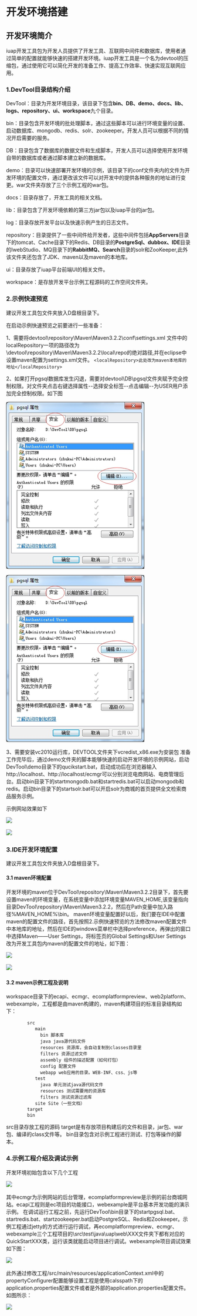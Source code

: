 # 开发环境搭建


## 开发环境简介 ##

iuap开发工具包为开发人员提供了开发工具、互联网中间件和数据库，使用者通过简单的配置就能够快速的搭建开发环境。iuap开发工具是一个名为devtool的压缩包，通过使用它可以简化开发的准备工作、提高工作效率、快速实现互联网应用。

### 1.DevTool目录结构介绍 ###

DevTool：目录为开发环境目录，该目录下包含**bin、DB、demo、docs、lib、logs、repository、ui、workspace**九个目录。

bin：目录包含开发环境的批处理脚本，通过这些脚本可以进行环境变量的设置、启动数据库、mongodb、redis、solr、zookeeper。开发人员可以根据不同的情况开启需要的服务。

DB：目录包含了数据库的数据文件和生成脚本，开发人员可以选择使用开发环境自带的数据库或者通过脚本建立新的数据库。

demo：目录可以快速部署开发环境的示例，该目录下的conf文件夹内的文件为开发环境的配置文件，通过更改该文件可以对开发中的提供各种服务的地址进行变更。war文件夹存放了三个示例工程的war包。

docs：目录存放了，开发工具的相关文档。

lib：目录包含了开发环境依赖的第三方jar包以及iuap平台的jar包。

log：目录存放开发平台以及快速示例产生的日志文件。

repository：目录提供了一些中间件给开发者，这些中间件包括**AppServers**目录下的tomcat、Cache目录下的Redis、DB目录的**PostgreSql、dubbox、IDE**目录的IwebStudio、MQ目录下的**RabbitMQ、Search**目录的solr和ZooKeeper,此外该文件夹还包含了JDK、maven以及maven的本地库。

ui：目录存放了iuap平台前端UI的相关文件。

workspace：是存放开发平台示例工程源码的工作空间文件夹。

### 2.示例快速预览 ###

建议开发工具包文件夹放入D盘根目录下。

在启动示例快速预览之前要进行一些准备：

1、需要将devtool\repository\Maven\Maven3.2.2\conf\settings.xml 文件中的localRepository一项的路径改为\devtool\repository\Maven\Maven3.2.2\local\repo的绝对路径,并在eclipse中设置maven配置为settings.xml文件。 `<localRepository>此处改为maven本地库的地址</localRepository>`  

2、如果打开pgsql数据库发生闪退，需要对devtool\DB\pgsql文件夹赋予完全控制权限。对文件夹点击右键选择属性--选择安全标签--点击编辑--为USER用户添加完全控制权限。如下图  

![](./image/pgauthor.jpg) 

![](./image/pgauthor.jpg)

3、需要安装vc2010运行库，DEVTOOL文件夹下vcredist_x86.exe为安装包
准备工作完毕后，通过demo文件夹的脚本能够快速的启动开发环境的示例网站，启动DevTool\demo目录下的qucikstart.bat，启动成功后在浏览器输入http://localhost、http://localhost/ecmgr可以分别浏览电商网站、电商管理后台。启动bin目录下的startmongodb.bat和startredis.bat可以启动mongodb和redis。启动bin目录下的startsolr.bat可以开启solr为商城的首页提供全文检索商品服务示例。

示例网站效果如下  

![](./image/sample1.jpg)  

![](./image/sample2.jpg)

### 3.IDE开发环境配置 ###

建议开发工具包文件夹放入D盘根目录下。

#### 3.1 maven环境配置 ####

开发环境的maven位于DevTool\repository\Maven\Maven3.2.2目录下，首先要设置maven的环境变量，在系统变量中添加环境变量MAVEN_HOME,该变量指向目录DevTool\repository\Maven\Maven3.2.2，然后在Path变量中加入路径%MAVEN_HOME%\bin。
maven环境变量配置好以后，我们要在IDE中配置maven的配置文件的路径，首先按照2.示例快速预览的方法修改maven配置文件中本地库的地址，然后在IDE的windows菜单栏中选择preference，再弹出的窗口中选择Maven——User Settings，将标签页的Global Settings和User Settings改为开发工具包内maven的配置文件的地址，如下图：

![](./image/ide1.jpg)  

![](./image/ide2.jpg)

#### 3.2 maven示例工程及说明 ####

workspace目录下的ecapi、ecmgr、ecomplatformpreview、web2platform、webexample，工程都是由maven构建的，maven构建项目的标准目录结构如下：

```
		src
		   main
		     bin 脚本库
		     java java源代码文件
		     resources 资源库，会自动复制到classes目录里
		     filters 资源过滤文件
		     assembly 组件的描述配置（如何打包）
		     config 配置文件
		     webapp web应用的目录。WEB-INF、css、js等
		   test
		     java 单元测试java源代码文件
		     resources 测试需要用的资源库
		     filters 测试资源过滤库
		   site Site（一些文档）
		target
		bin
```

src目录存放工程的源码
target是有存放项目构建后的文件和目录，jar包、war包、编译的class文件等。
bin目录包含对示例工程进行测试、打包等操作的脚本。

### 4.示例工程介绍及调试示例 ###

开发环境初始包含以下几个工程

![](./image/work1.jpg)  

其中ecmgr为示例网站的后台管理，ecomplatformpreview是示例的前台商城网站。ecapi工程则是ec项目的功能接口，webexample是平台基本开发功能的演示示例。
在调试运行工程之前，先运行DevTool\bin目录下的startpgsql.bat、startredis.bat、startzookeeper.bat启动PostgreSQL、Redis和Zookeeper。示例工程通过jetty的方式进行运行调试，再ecomplatformpreview、ecmgr、webexample三个工程项目的\src\test\java\uap\web\XXX文件夹下都有对应的QuickStartXXX类，运行该类就能启动项目进行调试。webexample项目调试效果如下图：

![](./image/sample3.jpg)  
 
此外通过修改工程/src/main/resources/applicationContext.xml中的propertyConfigurer配置能够设置工程是使用calsspath下的application.properties配置文件或者是外部的application.properties配置文件。如图所示：

![](./image/setting1.jpg)  